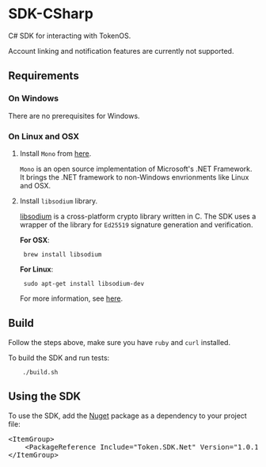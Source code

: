 # SDK-CSharp

C# SDK for interacting with TokenOS.

Account linking and notification features are currently not supported.

## Requirements

### On Windows

There are no prerequisites for Windows.

### On Linux and OSX

1. Install `Mono` from [here](https://www.mono-project.com/download/stable/).

    `Mono` is an open source implementation of Microsoft's .NET Framework. It brings the .NET framework to non-Windows envrionments like Linux and OSX.

2. Install `libsodium` library.

    [libsodium](https://github.com/jedisct1/libsodium) is a cross-platform crypto library written in C. The SDK uses a wrapper of the library for `Ed25519` signature generation and verification. 

    **For OSX**:

        brew install libsodium

    **For Linux**:

        sudo apt-get install libsodium-dev

    For more information, see [here](https://github.com/adamcaudill/libsodium-net).

## Build

Follow the steps above, make sure you have `ruby` and `curl` installed.

To build the SDK and run tests:

        ./build.sh
        
## Using the SDK

To use the SDK, add the [Nuget](https://www.nuget.org/packages/Token.SDK.Net/) package as a dependency to your project file:

<div class="codediv"><pre>
&lt;ItemGroup>
    &lt;PackageReference Include="Token.SDK.Net" Version="1.0.19" />
&lt;/ItemGroup>
</pre></div>
